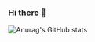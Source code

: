 ### Hi there 👋
![Anurag's GitHub stats](https://github-readme-stats.vercel.app/api?username=beiszhihao&show_icons=true&count_private=true&hide=contribs&include_all_commits=true&theme=highcontrast&bg_color=30,e96443,904e95)
<!--
**beiszhihao/beiszhihao** is a ✨ _special_ ✨ repository because its `README.md` (this file) appears on your GitHub profile.

Here are some ideas to get you started:

- 🔭 I’m currently working on ...
- 🌱 I’m currently learning ...
- 👯 I’m looking to collaborate on ...
- 🤔 I’m looking for help with ...
- 💬 Ask me about ...
- 📫 How to reach me: ...
- 😄 Pronouns: ...
- ⚡ Fun fact: ...
-->
